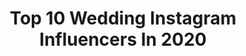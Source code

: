 ---
title: Top 10 Wedding Instagram Influencers In 2020
description: >-
  Find top wedding Instagram influencers in 2020. Most popular hashtags: #weddingphotography #lovelycouple #bridestyle #weddingday.
platform: Instagram
profiles:
  - username: "rezamousavistudio"
    fullname: >-
      Reza Mousavi Studio ,Wedding
    location: "Iran"
    followers: 23508
    engagement: 220
    commentsToLikes: 0.073346
    id: ck5c9m3bwbojc0i118l820i68
    verified: false
    hashtags: "#makeup, #bridestyle, #romance, #film"
  - username: "proudlyjw_weddings"
    fullname: >-
      weddings
    location: ""
    followers: 20518
    engagement: 362
    commentsToLikes: 0.032397
    id: ck6u7fh4jl7ed0j71w635iqjk
    verified: false
    hashtags: "#eventplanner, #mylove, #casamento2021, #jwboy"
  - username: "thegracemattei"
    fullname: >-
      Grace Mattei ⚡️
    location: ""
    followers: 60158
    engagement: 855
    commentsToLikes: 0.066027
    id: ck0w3yxcevzdp0i19gl1ixkfh
    verified: false
    hashtags: "#drmartensofficial, #revolveme, #zapposxdm, #barefootwine"
  - username: "get_shot_fotografie"
    fullname: >-
      get-shot.de | katja & rob
    location: "Germany"
    followers: 6292
    engagement: 3171
    commentsToLikes: 0.117222
    id: ckap9e0qwsa2a0i78jf9258us
    verified: false
    hashtags: "#fujishooters, #leicaportrait, #belovedstories, #coronatime"
  - username: "maahsajafaari"
    fullname: >-
      مَه سا
    location: "Iran"
    followers: 55352
    engagement: 1631
    commentsToLikes: 0.077348
    id: ck601z5bvgfn90i143s6z5yyk
    verified: false
    hashtags: "#add, #funny, #engaged, #challenge"
  - username: "parhamr2"
    fullname: >-
      Parham Rahnamaee Studio
    location: "Iran"
    followers: 67855
    engagement: 1313
    commentsToLikes: 0.050553
    id: ck5cg9w2qof3p0i11b0l9qdru
    verified: false
    hashtags: "#aronafshar"
  - username: "nadinechristine__"
    fullname: >-
      📍AUSTRIA | TRAVEL & LIFESTYLE✨
    location: "Austria"
    followers: 27285
    engagement: 861
    commentsToLikes: 0.093817
    id: ck0vxql5t07nx0i19qoimwvir
    verified: false
    hashtags: "#nakdfashion, #viennaaustria, #beautifulplaces, #bohostyle"
  - username: "anitashanesaz.studio"
    fullname: >-
      anitashanesaz photography
    location: "Iran"
    followers: 43330
    engagement: 809
    commentsToLikes: 0.054924
    id: ck6ug15cb0c320j71zzj4zn9c
    verified: false
    hashtags: "#aroos, #groom, #spring2020, #lightroompresets"
  - username: "christian.x"
    fullname: >-
      Christian Sarkine
    location: "India"
    followers: 7722
    engagement: 1414
    commentsToLikes: 0.096190
    id: ck8svzix7da510j78wymmljv9
    verified: false
    hashtags: "#canon5dmarkiv, #canon6d, #canon5d4"
  - username: "breeannalasher"
    fullname: >-
      Elopement Photographer
    location: "United States"
    followers: 51204
    engagement: 604
    commentsToLikes: 0.058621
    id: ck15sdur8ciaq0i196vsgwp5w
    verified: false
    hashtags: "#wildandcrazy, #snoqualmiefalls, #europe, #pnwelopement"
---